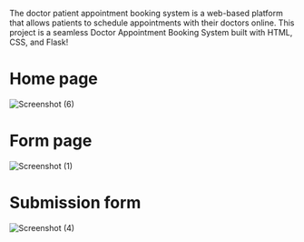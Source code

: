 The doctor patient appointment booking system is a web-based platform that allows patients to
schedule appointments with their doctors online. This project is a seamless Doctor Appointment Booking System built with HTML, CSS, and Flask!
# Home page
![Screenshot (6)](https://github.com/Prasanna1818/Doctor-appointment-booking-system/assets/104350629/153528b5-99e4-4bd0-a6c6-9521f103711c)

# Form page
![Screenshot (1)](https://github.com/Prasanna1818/Doctor-appointment-booking-system/assets/104350629/65f82962-5431-4383-be8a-681a580b2040)

# Submission form
![Screenshot (4)](https://github.com/Prasanna1818/Doctor-appointment-booking-system/assets/104350629/99df418f-a176-4365-9784-22f7a4330e5d)
